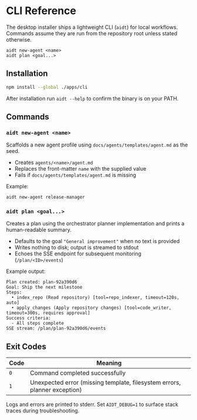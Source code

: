 # CLI Reference

The desktop installer ships a lightweight CLI (`aidt`) for local workflows. Commands assume they are run from the repository root unless stated otherwise.

```
aidt new-agent <name>
aidt plan <goal...>
```

## Installation

```bash
npm install --global ./apps/cli
```

After installation run `aidt --help` to confirm the binary is on your PATH.

## Commands

### `aidt new-agent <name>`

Scaffolds a new agent profile using `docs/agents/templates/agent.md` as the seed.

- Creates `agents/<name>/agent.md`
- Replaces the front-matter `name` with the supplied value
- Fails if `docs/agents/templates/agent.md` is missing

Example:

```bash
aidt new-agent release-manager
```

### `aidt plan <goal...>`

Creates a plan using the orchestrator planner implementation and prints a human-readable summary.

- Defaults to the goal `"General improvement"` when no text is provided
- Writes nothing to disk; output is streamed to stdout
- Echoes the SSE endpoint for subsequent monitoring (`/plan/<ID>/events`)

Example output:

```
Plan created: plan-92a390d6
Goal: Ship the next milestone
Steps:
  • index_repo (Read repository) [tool=repo_indexer, timeout=120s, auto]
  • apply_changes (Apply repository changes) [tool=code_writer, timeout=300s, requires approval]
Success criteria:
  - All steps complete
SSE stream: /plan/plan-92a390d6/events
```

## Exit Codes

| Code | Meaning |
| - | - |
| `0` | Command completed successfully |
| `1` | Unexpected error (missing template, filesystem errors, planner exception) |

Logs and errors are printed to stderr. Set `AIDT_DEBUG=1` to surface stack traces during troubleshooting.


